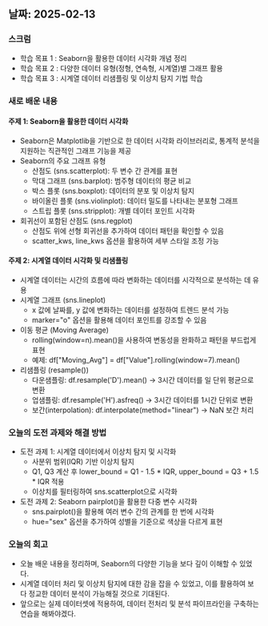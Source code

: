 ## 날짜: 2025-02-13

### 스크럼
- 학습 목표 1 : Seaborn을 활용한 데이터 시각화 개념 정리
- 학습 목표 2 : 다양한 데이터 유형(정형, 연속형, 시계열)별 그래프 활용
- 학습 목표 3 : 시계열 데이터 리샘플링 및 이상치 탐지 기법 학습

### 새로 배운 내용
#### 주제 1: Seaborn을 활용한 데이터 시각화
- Seaborn은 Matplotlib을 기반으로 한 데이터 시각화 라이브러리로,
통계적 분석을 지원하는 직관적인 그래프 기능을 제공
- Seaborn의 주요 그래프 유형
    - 산점도 (sns.scatterplot): 두 변수 간 관계를 표현
    - 막대 그래프 (sns.barplot): 범주형 데이터의 평균 비교
    - 박스 플롯 (sns.boxplot): 데이터의 분포 및 이상치 탐지
    - 바이올린 플롯 (sns.violinplot): 데이터 밀도를 나타내는 분포형 그래프
    - 스트립 플롯 (sns.stripplot): 개별 데이터 포인트 시각화
- 회귀선이 포함된 산점도 (sns.regplot)
    - 산점도 위에 선형 회귀선을 추가하여 데이터 패턴을 확인할 수 있음
    - scatter_kws, line_kws 옵션을 활용하여 세부 스타일 조정 가능

#### 주제 2: 시계열 데이터 시각화 및 리샘플링
- 시계열 데이터는 시간의 흐름에 따라 변화하는 데이터를 시각적으로 분석하는 데 유용
- 시계열 그래프 (sns.lineplot)
    - x 값에 날짜를, y 값에 변화하는 데이터를 설정하여 트렌드 분석 가능
    - marker="o" 옵션을 활용해 데이터 포인트를 강조할 수 있음
- 이동 평균 (Moving Average)
    - rolling(window=n).mean()을 사용하여 변동성을 완화하고 패턴을 부드럽게 표현
    - 예제: df["Moving_Avg"] = df["Value"].rolling(window=7).mean()
- 리샘플링 (resample())
    - 다운샘플링: df.resample('D').mean() → 3시간 데이터를 일 단위 평균으로 변환
    - 업샘플링: df.resample('H').asfreq() → 3시간 데이터를 1시간 단위로 변환
    - 보간(interpolation): df.interpolate(method="linear") → NaN 보간 처리

### 오늘의 도전 과제와 해결 방법
- 도전 과제 1: 시계열 데이터에서 이상치 탐지 및 시각화
    - 사분위 범위(IQR) 기반 이상치 탐지
    - Q1, Q3 계산 후 lower_bound = Q1 - 1.5 * IQR, upper_bound = Q3 + 1.5 * IQR 적용
    - 이상치를 필터링하여 sns.scatterplot으로 시각화
- 도전 과제 2: Seaborn pairplot()을 활용한 다중 변수 시각화
    - sns.pairplot()을 활용해 여러 변수 간의 관계를 한 번에 시각화
    - hue="sex" 옵션을 추가하여 성별을 기준으로 색상을 다르게 표현

### 오늘의 회고
- 오늘 배운 내용을 정리하며, Seaborn의 다양한 기능을 보다 깊이 이해할 수 있었다.
- 시계열 데이터 처리 및 이상치 탐지에 대한 감을 잡을 수 있었고, 이를 활용하여 보다 정교한 데이터 분석이 가능해질 것으로 기대된다.
- 앞으로는 실제 데이터셋에 적용하여, 데이터 전처리 및 분석 파이프라인을 구축하는 연습을 해봐야겠다.